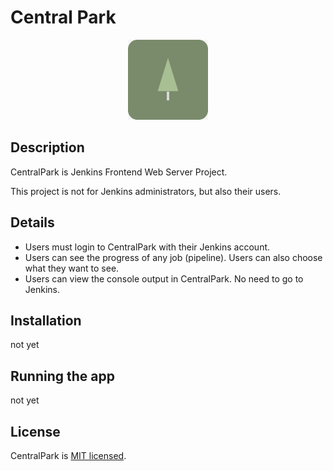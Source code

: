 # Central Park

<p align="center">
  <img src="Images/Logo.png" />
</p>

## Description

CentralPark is Jenkins Frontend Web Server Project.

This project is not for Jenkins administrators, but also their users.

## Details

- Users must login to CentralPark with their Jenkins account.
- Users can see the progress of any job (pipeline). Users can also choose what they want to see.
- Users can view the console output in CentralPark. No need to go to Jenkins.

## Installation

not yet

## Running the app

not yet

## License

CentralPark is [MIT licensed](LICENSE).
